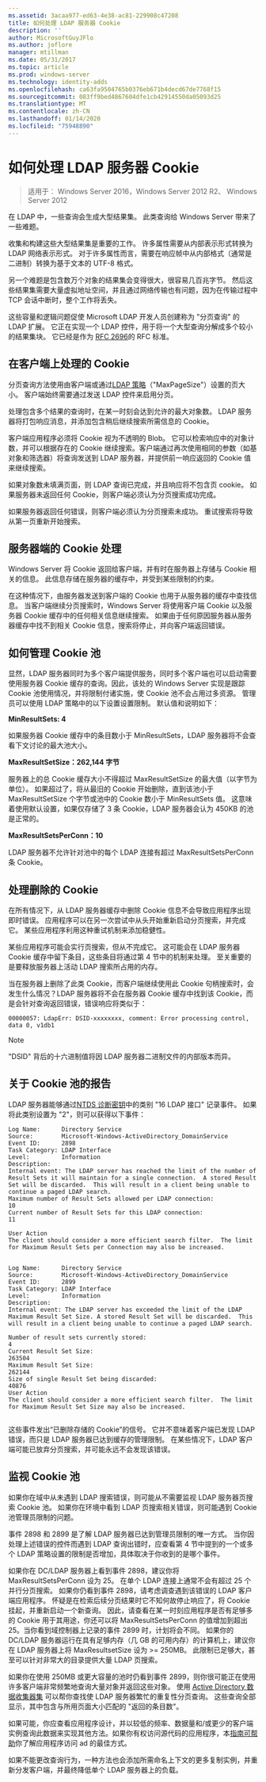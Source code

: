 ```yaml
---
ms.assetid: 3acaa977-ed63-4e38-ac81-229908c47208
title: 如何处理 LDAP 服务器 Cookie
description: ''
author: MicrosoftGuyJFlo
ms.author: joflore
manager: mtillman
ms.date: 05/31/2017
ms.topic: article
ms.prod: windows-server
ms.technology: identity-adds
ms.openlocfilehash: ca63fa9504765b0376eb671b4decd67de7768f15
ms.sourcegitcommit: 083ff9bed4867604dfe1cb42914550da05093d25
ms.translationtype: MT
ms.contentlocale: zh-CN
ms.lasthandoff: 01/14/2020
ms.locfileid: "75948890"
---
```

# <a name="how-ldap-server-cookies-are-handled"></a>如何处理 LDAP 服务器 Cookie

>适用于︰ Windows Server 2016，Windows Server 2012 R2、 Windows Server 2012

在 LDAP 中，一些查询会生成大型结果集。 此类查询给 Windows Server 带来了一些难题。  
  
收集和构建这些大型结果集是重要的工作。 许多属性需要从内部表示形式转换为 LDAP 网络表示形式。 对于许多属性而言，需要在响应帧中从内部格式（通常是二进制）转换为基于文本的 UTF-8 格式。  
  
另一个难题是包含数万个对象的结果集会变得很大，很容易几百兆字节。 然后这些结果集需要大量虚拟地址空间，并且通过网络传输也有问题，因为在传输过程中 TCP 会话中断时，整个工作将丢失。  
  
这些容量和逻辑问题促使 Microsoft LDAP 开发人员创建称为 "分页查询" 的 LDAP 扩展。 它正在实现一个 LDAP 控件，用于将一个大型查询分解成多个较小的结果集块。 它已经是作为 [RFC 2696](http://www.ietf.org/rfc/rfc2696)的 RFC 标准。  
  
## <a name="cookie-handling-on-client"></a>在客户端上处理的 Cookie  
分页查询方法使用由客户端或通过[LDAP 策略](https://support.microsoft.com/kb/315071/en-us)（"MaxPageSize"）设置的页大小。 客户端始终需要通过发送 LDAP 控件来启用分页。  

  
处理包含多个结果的查询时，在某一时刻会达到允许的最大对象数。 LDAP 服务器将打包响应消息，并添加包含稍后继续搜索所需信息的 Cookie。  
  
客户端应用程序必须将 Cookie 视为不透明的 Blob。 它可以检索响应中的对象计数，并可以根据存在的 Cookie 继续搜索。客户端通过再次使用相同的参数（如基对象和筛选器）将查询发送到 LDAP 服务器，并提供前一响应返回的 Cookie 值来继续搜索。  
  
如果对象数未填满页面，则 LDAP 查询已完成，并且响应将不包含页 cookie。 如果服务器未返回任何 Cookie，则客户端必须认为分页搜索成功完成。  
  
如果服务器返回任何错误，则客户端必须认为分页搜索未成功。 重试搜索将导致从第一页重新开始搜索。  
  
## <a name="server-side-cookie-handling"></a>服务器端的 Cookie 处理  
Windows Server 将 Cookie 返回给客户端，并有时在服务器上存储与 Cookie 相关的信息。 此信息存储在服务器的缓存中，并受到某些限制的约束。  
  
在这种情况下，由服务器发送到客户端的 Cookie 也用于从服务器的缓存中查找信息。 当客户端继续分页搜索时，Windows Server 将使用客户端 Cookie 以及服务器 Cookie 缓存中的任何相关信息继续搜索。 如果由于任何原因服务器从服务器缓存中找不到相关 Cookie 信息，搜索将停止，并向客户端返回错误。  
  
## <a name="how-the-cookie-pool-is-managed"></a>如何管理 Cookie 池  
显然，LDAP 服务器同时为多个客户端提供服务，同时多个客户端也可以启动需要使用服务器 Cookie 缓存的查询。因此，该处的 Windows Server 实现是跟踪 Cookie 池使用情况，并将限制付诸实施，使 Cookie 池不会占用过多资源。 管理员可以使用 LDAP 策略中的以下设置设置限制。 默认值和说明如下：  
  
**MinResultSets: 4**  
  
如果服务器 Cookie 缓存中的条目数小于 MinResultSets，LDAP 服务器将不会查看下文讨论的最大池大小。  
  
**MaxResultSetSize：262,144 字节**  
  
服务器上的总 Cookie 缓存大小不得超过 MaxResultSetSize 的最大值（以字节为单位）。 如果超过了，将从最旧的 Cookie 开始删除，直到该池小于 MaxResultSetSize 个字节或池中的 Cookie 数小于 MinResultSets 值。 这意味着使用默认设置，如果仅存储了 3 条 Cookie，LDAP 服务器会认为 450KB 的池是正常的。  
  
**MaxResultSetsPerConn：10**  
  
LDAP 服务器不允许针对池中的每个 LDAP 连接有超过 MaxResultSetsPerConn 条 Cookie。  
  
## <a name="handling-deleted-cookies"></a>处理删除的 Cookie  
在所有情况下，从 LDAP 服务器缓存中删除 Cookie 信息不会导致应用程序出现即时错误。 应用程序可以在另一次尝试中从头开始重新启动分页搜索，并完成它。 某些应用程序利用这种重试机制来添加稳健性。  
  
某些应用程序可能会实行页搜索，但从不完成它。 这可能会在 LDAP 服务器 Cookie 缓存中留下条目，这些条目将通过第 4 节中的机制来处理。 至关重要的是要释放服务器上活动 LDAP 搜索所占用的内存。  
  
当在服务器上删除了此类 Cookie，而客户端继续使用此 Cookie 句柄搜索时，会发生什么情况？LDAP 服务器将不会在服务器 Cookie 缓存中找到该 Cookie，而是会针对查询返回错误，错误响应将类似于：  
  
```  
00000057: LdapErr: DSID-xxxxxxxx, comment: Error processing control, data 0, v1db1  
```  
  
> [!NOTE]  
> "DSID" 背后的十六进制值将因 LDAP 服务器二进制文件的内部版本而异。  
  
## <a name="reporting-on-the-cookie-pool"></a>关于 Cookie 池的报告  
LDAP 服务器能够通过[NTDS 诊断密钥](https://support.microsoft.com/kb/314980/en-us)中的类别 "16 LDAP 接口" 记录事件。 如果将此类别设置为 "2"，则可以获得以下事件：  
  
```  
Log Name:      Directory Service  
Source:        Microsoft-Windows-ActiveDirectory_DomainService  
Event ID:      2898  
Task Category: LDAP Interface  
Level:         Information  
Description:  
Internal event: The LDAP server has reached the limit of the number of Result Sets it will maintain for a single connection.  A stored Result Set will be discarded.  This will result in a client being unable to continue a paged LDAP search.  
Maximum number of Result Sets allowed per LDAP connection:  
10  
Current number of Result Sets for this LDAP connection:  
11  
  
User Action  
The client should consider a more efficient search filter.  The limit for Maximum Result Sets per Connection may also be increased.  
  
```  
  
```  
Log Name:      Directory Service  
Source:        Microsoft-Windows-ActiveDirectory_DomainService  
Event ID:      2899  
Task Category: LDAP Interface  
Level:         Information  
Description:  
Internal event: The LDAP server has exceeded the limit of the LDAP Maximum Result Set Size. A stored Result Set will be discarded.  This will result in a client being unable to continue a paged LDAP search.   
  
Number of result sets currently stored:   
4   
Current Result Set Size:   
263504   
Maximum Result Set Size:   
262144   
Size of single Result Set being discarded:   
40876   
User Action   
The client should consider a more efficient search filter.  The limit for Maximum Result Set Size may also be increased.  
  
```  
  
这些事件发出“已删除存储的 Cookie”的信号。 它并不意味着客户端已发现 LDAP 错误，而只是 LDAP 服务器已达到缓存的管理限制。  在某些情况下，LDAP 客户端可能已放弃分页搜索，并可能永远不会发现该错误。  
  
## <a name="monitoring-the-cookie-pool"></a>监视 Cookie 池  
如果你在域中从未遇到 LDAP 搜索错误，则可能从不需要监视 LDAP 服务器页搜索 Cookie 池。 如果你在环境中看到 LDAP 页搜索相关错误，则可能遇到 Cookie 池管理员限制的问题。  
  
事件 2898 和 2899 是了解 LDAP 服务器已达到管理员限制的唯一方式。 当你因处理上述错误的控件而遇到 LDAP 查询出错时，应查看第 4 节中提到的一个或多个 LDAP 策略设置的限制是否增加，具体取决于你收到的是哪个事件。  
  
如果你在 DC/LDAP 服务器上看到事件 2898，建议你将 MaxResultSetsPerConn 设为 25。 在单个 LDAP 连接上通常不会有超过 25 个并行分页搜索。 如果你仍看到事件 2898，请考虑调查遇到该错误的 LDAP 客户端应用程序。 怀疑是在检索后续分页结果时它不知何故停止响应了，将 Cookie 挂起，并重新启动一个新查询。 因此，请查看在某一时刻应用程序是否有足够多的 Cookie 用于其用途，你还可以将 MaxResultSetsPerConn 的值增加到超出 25。当你看到域控制器上记录的事件 2899 时，计划将会不同。 如果你的 DC/LDAP 服务器运行在具有足够内存（几 GB 的可用内存）的计算机上，建议你在 LDAP 服务器上将 MaxResultsetSize 设为 >= 250MB。 此限制已足够大，甚至可以针对非常大的目录提供大量 LDAP 页搜索。  
  
如果你在使用 250MB 或更大容量的池时仍看到事件 2899，则你很可能正在使用许多客户端非常频繁地查询大量对象并返回这些对象。 使用 [Active Directory 数据收集器集](https://blogs.technet.com/b/askds/archive/2010/06/08/son-of-spa-ad-data-collector-sets-in-win2008-and-beyond.aspx) 可以帮你查找使 LDAP 服务器繁忙的重复性分页查询。 这些查询全部显示，其中包含与所用页面大小匹配的 "返回的条目数"。  
  
如果可能，你应查看应用程序设计，并以较低的频率、数据量和/或更少的客户端实例查询此数据来实现其他方法。如果你有权访问源代码的应用程序，本[指南可帮助](https://msdn.microsoft.com/library/ms808539.aspx)你了解应用程序访问 ad 的最佳方式。  
  
如果不能更改查询行为，一种方法也会添加所需命名上下文的更多复制实例，并重新分发客户端，并最终降低单个 LDAP 服务器上的负载。  
  


